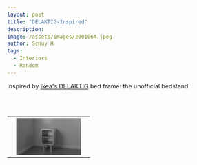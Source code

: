 ```yaml
---
layout: post
title: "DELAKTIG-Inspired"
description: 
image: /assets/images/200106A.jpeg
author: Schuy H
tags: 
  - Interiors
  - Random
---
```


Inspired by [Ikea's DELAKTIG](https://www.ikea.com/ca/en/p/delaktig-bed-frame-aluminum-s79287532/) bed frame: the unofficial bedstand.

<br />
<br />

<table>
  <tr>
    <th style="min-width: 15%; max-width: 150px;"></th>
    <th style="max-width: 150px;">
      <img src="/assets/images/200106B.jpeg" style="margins: auto;">
    </th>
    <th style="min-width: 15%; max-width: 150px;"></th>
  </tr>
</table>

<!--- Image examples: secondary, full width

![Placeholder](/assets/images/171208.jpeg)

![Placeholder](/assets/images/171208.jpeg#full) 

---> 
